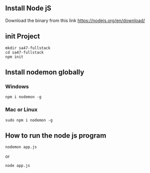 ## Install Node jS
Download the binary from this link https://nodejs.org/en/download/

## init Project
```
mkdir sa47-fullstack
cd sa47-fullstack
npm init
```

## Install nodemon globally
### Windows
```
npm i nodemon -g
```
### Mac or Linux
```
sudo npm i nodemon -g
```
## How to run the node js program
```
nodemon app.js
```

or 

```
node app.js
```